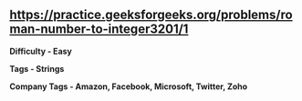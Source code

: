 ## https://practice.geeksforgeeks.org/problems/roman-number-to-integer3201/1

**Difficulty - Easy**

**Tags - Strings**

**Company Tags - Amazon, Facebook, Microsoft, Twitter, Zoho**
